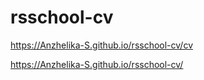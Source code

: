 # rsschool-cv

https://Anzhelika-S.github.io/rsschool-cv/cv

https://Anzhelika-S.github.io/rsschool-cv/
